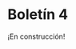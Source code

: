 # Boletín 4

<warning>¡En construcción!</warning>

<!--
<tldr>Arrays, registros y cadenas de caracteres.</tldr>
-->